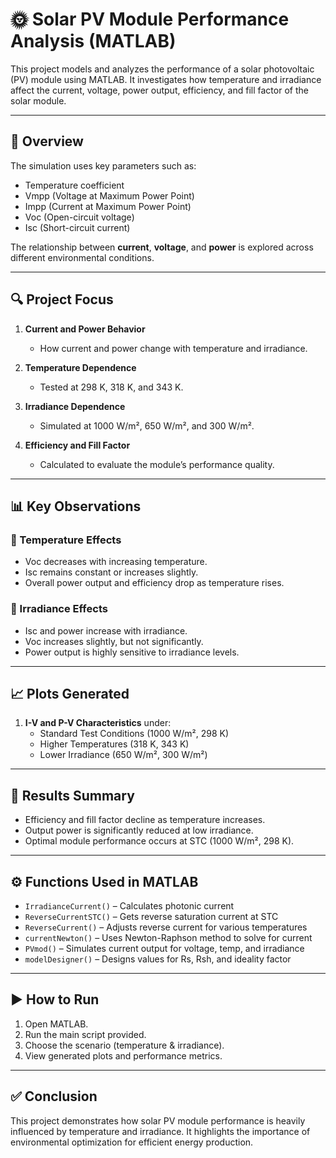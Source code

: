 # 🌞 Solar PV Module Performance Analysis (MATLAB)

This project models and analyzes the performance of a solar photovoltaic (PV) module using MATLAB. It investigates how temperature and irradiance affect the current, voltage, power output, efficiency, and fill factor of the solar module.

---

## 📌 Overview

The simulation uses key parameters such as:

- Temperature coefficient
- Vmpp (Voltage at Maximum Power Point)
- Impp (Current at Maximum Power Point)
- Voc (Open-circuit voltage)
- Isc (Short-circuit current)

The relationship between **current**, **voltage**, and **power** is explored across different environmental conditions.

---

## 🔍 Project Focus

1. **Current and Power Behavior**  
   - How current and power change with temperature and irradiance.

2. **Temperature Dependence**  
   - Tested at 298 K, 318 K, and 343 K.

3. **Irradiance Dependence**  
   - Simulated at 1000 W/m², 650 W/m², and 300 W/m².

4. **Efficiency and Fill Factor**  
   - Calculated to evaluate the module’s performance quality.

---

## 📊 Key Observations

### 🔺 Temperature Effects

- Voc decreases with increasing temperature.
- Isc remains constant or increases slightly.
- Overall power output and efficiency drop as temperature rises.

### 🔆 Irradiance Effects

- Isc and power increase with irradiance.
- Voc increases slightly, but not significantly.
- Power output is highly sensitive to irradiance levels.

---

## 📈 Plots Generated

1. **I-V and P-V Characteristics** under:
   - Standard Test Conditions (1000 W/m², 298 K)
   - Higher Temperatures (318 K, 343 K)
   - Lower Irradiance (650 W/m², 300 W/m²)


---

## 🧠 Results Summary

- Efficiency and fill factor decline as temperature increases.
- Output power is significantly reduced at low irradiance.
- Optimal module performance occurs at STC (1000 W/m², 298 K).

---

## ⚙️ Functions Used in MATLAB

- `IrradianceCurrent()` – Calculates photonic current
- `ReverseCurrentSTC()` – Gets reverse saturation current at STC
- `ReverseCurrent()` – Adjusts reverse current for various temperatures
- `currentNewton()` – Uses Newton-Raphson method to solve for current
- `PVmod()` – Simulates current output for voltage, temp, and irradiance
- `modelDesigner()` – Designs values for Rs, Rsh, and ideality factor

---

## ▶️ How to Run

1. Open MATLAB.
2. Run the main script provided.
3. Choose the scenario (temperature & irradiance).
4. View generated plots and performance metrics.

---

## ✅ Conclusion

This project demonstrates how solar PV module performance is heavily influenced by temperature and irradiance. It highlights the importance of environmental optimization for efficient energy production.

